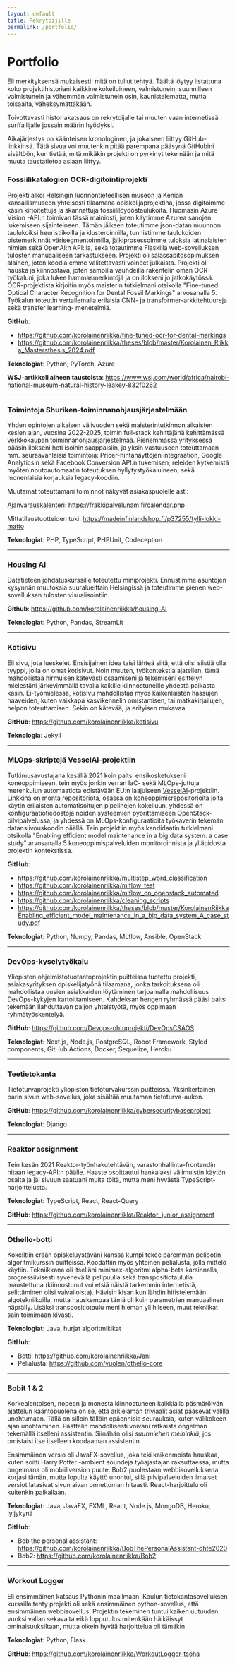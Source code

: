 ```yaml
---
layout: default
title: Rekrytoijille
permalink: /portfolio/
---
```


# Portfolio

Eli merkityksensä mukaisesti: mitä on tullut tehtyä. Täältä löytyy listattuna koko projektihistoriani kaikkine kokeiluineen, valmistunein, suunnilleen valmistunein ja vähemmän valmistunein osin, kaunistelematta, mutta toisaalta, väheksymättäkään.

Toivottavasti historiakatsaus on rekrytoijalle tai muuten vaan internetissä surffailijalle jossain määrin hyödyksi.

Aikajärjestys on käänteisen kronologinen, ja jokaiseen liittyy GitHub-linkkinsä. Tätä sivua voi muutenkin pitää parempana pääsynä GitHubini sisältöön, kun tietää, mitä mikäkin projekti on pyrkinyt tekemään ja mitä muuta taustatietoa asiaan liittyy.

### Fossiilikatalogien OCR-digitointiprojekti

Projekti alkoi Helsingin luonnontieteellisen museon ja Kenian kansallismuseon yhteisesti tilaamana opiskelijaprojektina, jossa digitoimme käsin kirjoitettuja ja skannattuja fossiililöydöstaulukoita.
Huomasin Azure Vision -API:n toimivan tässä mainiosti, joten käytimme Azurea sanojen lukemiseen sijainteineen.
Tämän jälkeen toteutimme json-datan muunnon taulukoiksi heuristiikoilla ja klusteroinnilla, tunnistimme taulukoiden pistemerkinnät värisegmentoinnilla, jälkiprosessoimme tuloksia latinalaisten nimien sekä OpenAI:n API:lla, sekä toteutimme Flaskilla web-sovelluksen tulosten manuaaliseen tarkastukseen.
Projekti oli salassapitosopimuksen alainen, joten koodia emme valitettavasti voineet julkaista.
Projekti oli hauska ja kiinnostava, joten samoilla vauhdeilla rakentelin oman OCR-työkaluni, joka lukee hammasmerkintöjä ja on ilokseni jo jatkokäytössä.
OCR-projektista kirjoitin myös maisterin tutkielmani otsikolla "Fine-tuned Optical Character Recognition for Dental Fossil Markings" arvosanalla 5.
Työkalun toteutin vertailemalla erilaisia CNN- ja transformer-arkkitehtuureja sekä transfer learning- menetelmiä.

**GitHub**:
* <a href="https://github.com/korolainenriikka/fine-tuned-ocr-for-dental-markings">https://github.com/korolainenriikka/fine-tuned-ocr-for-dental-markings</a>
* <a href="https://github.com/korolainenriikka/theses/blob/master/Korolainen_Riikka_Mastersthesis_2024.pdf">https://github.com/korolainenriikka/theses/blob/master/Korolainen_Riikka_Mastersthesis_2024.pdf</a>

**Teknologiat**: Python, PyTorch, Azure

**WSJ-artikkeli aiheen taustoista**: <a href="https://www.wsj.com/world/africa/nairobi-national-museum-natural-history-leakey-832f0262">https://www.wsj.com/world/africa/nairobi-national-museum-natural-history-leakey-832f0262</a>

<hr/>

### Toimintoja Shuriken-toiminnanohjausjärjestelmään

Yhden opintojen aikaisen välivuoden sekä maisterintutkinnon aikaisten kesien ajan, vuosina 2022-2025, toimin full-stack kehittäjänä kehittämässä
verkkokaupan toiminnanohjausjärjestelmää. Pienemmässä yrityksessä pääsin ilokseni heti isoihin saappaisiin, ja yksin vastuuseen toteuttamaan mm. 
seuraavanlaisia toimintoja: Pricer-hintanäyttöjen integraation, Google Analyticsin sekä Facebook Conversion API:n tukemisen, releiden kytkemistä myöten
noutoautomaatin toteutuksen hyllytystyökaluineen, sekä monenlaisia korjauksia legacy-koodiin.

Muutamat toteuttamani toiminnot näkyvät asiakaspuolelle asti:

Ajanvarauskalenteri: <a href="https://frakkipalvelunam.fi/calendar.php">https://frakkipalvelunam.fi/calendar.php</a>

Mittatilaustuotteiden tuki: <a href="https://madeinfinlandshop.fi/p37255/tylli-lokki-matto">https://madeinfinlandshop.fi/p37255/tylli-lokki-matto</a>

**Teknologiat**: PHP, TypeScript, PHPUnit, Codeception

<hr/>

### Housing AI

Datatieteen johdatuskurssille toteutettu miniprojekti. Ennustimme asuntojen kysynnän muutoksia 
suuralueittain Helsingissä ja toteutimme pienen web-sovelluksen tulosten visualisointiin.

**Github**: <a href="https://github.com/korolainenriikka/housing-AI">https://github.com/korolainenriikka/housing-AI</a>

**Teknologiat**: Python, Pandas, StreamLit

<hr/>

### Kotisivu

Eli sivu, jota lueskelet. Ensisijainen idea taisi lähteä siitä, että olisi siistiä olla tyyppi, jolla on omat kotisivut. Noin muuten, työkontekstia ajatellen, tämä mahdollistaa hirmuisen kätevästi osaamiseni ja tekemiseni esittelyn mielestäni järkevimmällä tavalla kaikille kiinnostuneille yhdestä paikasta käsin. Ei-työmielessä, kotisivu mahdollistaa myös kaikenlaisten hassujen haaveiden, kuten vaikkapa kasvikennelin omistamisen, tai matkakirjailujen, helpon toteuttamisen. Sekin on kätevää, ja erityisen mukavaa.

**GitHub**: <a href="https://github.com/korolainenriikka/kotisivu">https://github.com/korolainenriikka/kotisivu</a>

**Teknologia**: Jekyll

<hr/>

### MLOps-skriptejä VesselAI-projektiin

Tutkimusavustajana kesällä 2021 koin paitsi ensikosketukseni koneoppimiseen, tein myös jonkin verran IaC- sekä MLOps-juttuja merenkulun 
automaatiota edistävään EU:n laajuiseen <a href="https://vessel-ai.eu">VesselAI</a>-projektiin. Linkkinä on monta repositoriota, osassa on koneoppimisrepositorioita joita käytin erilaisten automatisoitujen pipelinejen kokeiluun, yhdessä on konfiguraatiotiedostoja noiden systeemien pyörittämiseen OpenStack-pilvipalvelussa, ja yhdessä on MLOps-konfiguraatioita työkaverin tekemän datansiivouskoodin päällä.
Tein projektiin myös kandidaatin tutkielmani otsikolla "Enabling efficient model maintenance in a
big data system: a case study" arvosanalla 5 koneoppimispalveluiden monitoroinnista ja ylläpidosta projektin kontekstissa.

**GitHub**:
* <a href="https://github.com/korolainenriikka/multistep_word_classification">https://github.com/korolainenriikka/multistep_word_classification</a>
* <a href="https://github.com/korolainenriikka/mlflow_test">https://github.com/korolainenriikka/mlflow_test</a>
* <a href="https://github.com/korolainenriikka/mlflow_on_openstack_automated">https://github.com/korolainenriikka/mlflow_on_openstack_automated</a>
* <a href="https://github.com/korolainenriikka/cleaning_scripts">https://github.com/korolainenriikka/cleaning_scripts</a>
* <a href="https://github.com/korolainenriikka/theses/blob/master/Korolainen%20Riikka%20Enabling%20efficient%20model%20maintenance%20in%20a%20big%20data%20system%3A%20a%20case%20study.pdf.pdf">https://github.com/korolainenriikka/theses/blob/master/KorolainenRiikkaEnabling_efficient_model_maintenance_in_a_big_data_system_A_case_study.pdf</a>

**Teknologiat**: Python, Numpy, Pandas, MLflow, Ansible, OpenStack

<hr/>

### DevOps-kyselytyökalu
Yliopiston ohjelmistotuotantoprojektin puitteissa tuotettu projekti, asiakasyrityksen opiskelijatyönä tilaamana, jonka tarkoituksena oli mahdollistaa uusien asiakkaiden löytäminen tarjoamalla mahdollisuus DevOps-kykyjen kartoittamiseen. Kahdeksan hengen ryhmässä pääsi paitsi tekemään ilahduttavan paljon yhteistyötä, myös oppimaan ryhmätyöskentelyä.

**GitHub**: <a href="https://github.com/Devops-ohtuprojekti/DevOpsCSAOS">https://github.com/Devops-ohtuprojekti/DevOpsCSAOS</a>

**Teknologiat**: Next.js, Node.js, PostgreSQL, Robot Framework, Styled components, GitHub Actions, Docker, Sequelize, Heroku

<hr/>

### Teetietokanta
Tietoturvaprojekti yliopiston tietoturvakurssin puitteissa. Yksinkertainen parin sivun web-sovellus, joka sisältää muutaman tietoturva-aukon. 

**GitHub**: <a href="https://github.com/korolainenriikka/cybersecuritybaseproject">https://github.com/korolainenriikka/cybersecuritybaseproject</a>

**Teknologiat**: Django

<hr/>

### Reaktor assignment
Tein kesän 2021 Reaktor-työnhakutehtävän, varastonhallinta-frontendin hitaan  legacy-API:n päälle. Haaste osoittautui hankalaksi välimuistin käytön osalta ja jäi sivuun saatuani muita töitä, mutta meni hyvästä TypeScript-harjoittelusta.

**Teknologiat**: TypeScript, React, React-Query

**GitHub**: <a href="https://github.com/korolainenriikka/Reaktor_junior_assignment">https://github.com/korolainenriikka/Reaktor_junior_assignment</a>

<hr/>

### Othello-botti
Kokeiltiin erään opiskeluystäväni kanssa kumpi tekee paremman pelibotin algoritmikurssin puitteissa. Koodattiin myös yhteinen pelialusta, jolla mittelö käytiin. Tekniikkana oli itselläni minimax-algoritmi alpha-beta karsinnalla, progressiivisesti syvenevällä pelipuulla sekä transpositiotaululla maustettuna (kiinnostunut voi etsiä näistä tarkemmin internetistä, selittäminen olisi vaivalloista). Hävisin kisan kun lähdin hifistelemään algotekniikoilla, mutta hauskempaa tämä oli kuin parametrien manuaalinen näpräily. Lisäksi transpositiotaulu meni hieman yli hilseen, muut tekniikat sain toimimaan kivasti.

**Teknologiat**: Java, hurjat algoritmikikat

**GitHub**: 
* Botti: <a href="https://github.com/korolainenriikka/Jani">https://github.com/korolainenriikka/Jani</a>
* Pelialusta: <a href="https://github.com/vuolen/othello-core">https://github.com/vuolen/othello-core</a>

<hr/>

### Bobit 1 & 2
Korkealentoisen, nopean ja monesta kiinnostuneen kaikkialla päsmäröivän ajattelun kääntöpuolena on  se, että arkielämän triviaalit asiat pääsevät välillä unohtumaan. Tällä on silloin tällöin epäonnisia seurauksia, kuten välikokeen ajan unohtaminen. Päättelin mahdollisesti voivani ratkaista ongelman tekemällä itselleni assistentin. Siinähän olisi *suurmiehen meininkiä*, jos omistaisi itse itselleen koodaaman assistentin.

Ensimmäinen versio oli JavaFX-sovellus, joka teki kaikenmoista hauskaa, kuten soitti Harry Potter -ambient soundeja työajastajan raksuttaessa, mutta ongelmana oli mobiiliversion puute. Bob2 puolestaan webbisovelluksena korjasi tämän, mutta lopulta käyttö unohtui, sillä pilvipalveluiden ilmaiset versiot latasivat sivun aivan onnettoman hitaasti. React-harjoittelu oli kuitenkin paikallaan.

**Teknologiat**: Java, JavaFX, FXML, React, Node.js, MongoDB, Heroku, lyijykynä

**GitHub**:

* Bob the personal assistant: <a href="https://github.com/korolainenriikka/BobThePersonalAssistant-ohte2020">https://github.com/korolainenriikka/BobThePersonalAssistant-ohte2020</a>
* Bob2: <a href="https://github.com/korolainenriikka/Bob2">https://github.com/korolainenriikka/Bob2</a>

<hr/>

### Workout Logger

Eli ensimmäinen katsaus Pythonin maailmaan. Koulun tietokantasovelluksen kurssilla tehty projekti oli sekä ensimmäinen python-sovellus, että ensimmäinen webbisovellus. Projektin tekeminen tuntui kaiken uutuuden vuoksi vallan sekavalta eikä lopputulos mitenkään häikäissyt ominaisuuksiltaan, mutta oikein hyvää harjoittelua oli tämäkin.

**Teknologiat**: Python, Flask

**GitHub**: <a href="https://github.com/korolainenriikka/WorkoutLogger-tsoha">https://github.com/korolainenriikka/WorkoutLogger-tsoha</a>
